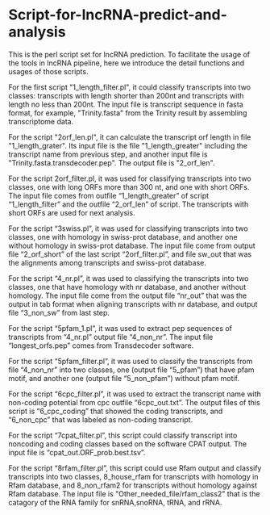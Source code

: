 # Script-for-lncRNA-predict-and-analysis

This is the perl script set for lncRNA prediction. To facilitate the usage of the tools in lncRNA pipeline, here we introduce the detail functions and usages of those scripts. 

For the first script "1_length_filter.pl", it could classify transcripts into two classes: transcripts with length shorter than 200nt and transcripts with length no less than 200nt. The input file is transcript sequence in fasta format, for example, "Trinity.fasta" from the Trinity result by assembling transcriptome data.

For the script "2orf_len.pl", it can calculate the transcript orf length in file "1_length_grater". Its input file is the file "1_length_greater" including the transcript name from previous step, and another input file is "Trinity.fasta.transdecoder.pep". The output file is "2_orf_len".

For the script 2orf_filter.pl, it was used for classifying transcripts into two classes, one with long ORFs more than 300 nt, and one with short ORFs. The input file comes from outfile “1_length_greater” of script “1_length_filter” and the outfile “2_orf_len” of script. The transcripts with short ORFs are used for next analysis. 

For the script “3swiss.pl”, it was used for classifying transcripts into two classes, one with homology in swiss-prot database, and another one without homology in swiss-prot database. The input file come from output file “2_orf_short” of the last script “2orf_filter.pl”, and file sw_out that was the alignments among transcripts and swiss-prot database. 

For the script “4_nr.pl”, it was used to classifying the transcripts into two classes, one that have homology with nr database, and another without homology. The input file come from the output file “nr_out” that was the output in tab format when aligning transcripts with nr database, and output file “3_non_sw” from last step. 

For the script “5pfam_1.pl”, it was used to extract pep sequences of transcripts from “4_nr.pl” output file “4_non_nr”. The input file “longest_orfs.pep” comes from Transdecoder software.

For the script “5pfam_filter.pl”, it was used to classify the transcripts from file “4_non_nr” into two classes, one (output file “5_pfam”) that have pfam motif, and another one (output file “5_non_pfam”) without pfam motif. 

For the script “6cpc_filter.pl”, it was used to extract the transcript name with non-coding potential from cpc outfile “6cpc_out.txt”. The output files of this script is “6_cpc_coding” that showed the coding transcripts, and “6_non_cpc” that was labeled as non-coding transcript.

For the script “7cpat_filter.pl”, this script could classify transcript into noncoding and coding classes based on the software CPAT output. The input file is “cpat_out.ORF_prob.best.tsv”.

For the script “8rfam_filter.pl”, this script could use Rfam output and classify transcripts into two classes, 8_house_rfam for transcripts with homology in Rfam database, and 8_non_rfam2 for transcripts without homology against Rfam database. The input file is "Other_needed_file/rfam_class2" that is  the catagory of the RNA family for snRNA,snoRNA, tRNA, and rRNA.




